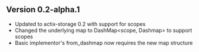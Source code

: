 ## Version 0.2-alpha.1
- Updated to actix-storage 0.2 with support for scopes
- Changed the underlying map to DashMap<scope, Dashmap> to support scopes
- Basic implementor's from_dashmap now requires the new map structure
